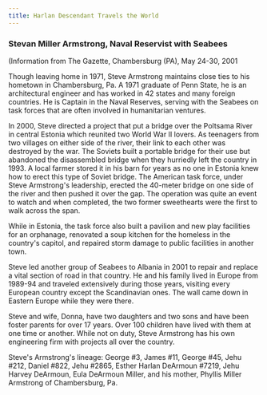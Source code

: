 ```yaml
---
title: Harlan Descendant Travels the World
---
```


### Stevan Miller Armstrong, Naval Reservist with Seabees

(Information from The Gazette, Chambersburg (PA), May 24-30, 2001

Though leaving home in 1971, Steve Armstrong maintains close ties to his hometown in Chambersburg, Pa. A 1971 graduate of Penn State, he is an architectural engineer and has worked in 42 states and many foreign countries. He is Captain in the Naval Reserves, serving with the Seabees on task forces that are often involved in humanitarian ventures.

In 2000, Steve directed a project that put a bridge over the Poltsama River in central Estonia which reunited two World War II lovers. As teenagers from two villages on either side of the river, their link to each other was destroyed by the war. The Soviets built a portable bridge for their use but abandoned the disassembled bridge when they hurriedly left the country in 1993. A local farmer stored it in his barn for years as no one in Estonia knew how to erect this type of Soviet bridge. The American task force, under Steve Armstrong's leadership, erected the 40-meter bridge on one side of the river and then pushed it over the gap. The operation was quite an event to watch and when completed, the two former sweethearts were the first to walk across the span.

While in Estonia, the task force also built a pavilion and new play facilities for an orphanage, renovated a soup kitchen for the homeless in the country's capitol, and repaired storm damage to public facilities in another town.

Steve led another group of Seabees to Albania in 2001 to repair and replace a vital section of road in that country. He and his family lived in Europe from 1989-94 and traveled extensively during those years, visiting every European country except the Scandinavian ones. The wall came down in Eastern Europe while they were there.

Steve and wife, Donna, have two daughters and two sons and have been foster parents for over 17 years. Over 100 children have lived with them at one time or another. While not on duty, Steve Armstrong has his own engineering firm with projects all over the country.

Steve's Armstrong's lineage: George #3, James #11, George #45, Jehu #212, Daniel #822, Jehu #2865, Esther Harlan DeArmoun #7219, Jehu Harvey DeArmoun, Eula DeArmoun Miller, and his mother, Phyllis Miller Armstrong of Chambersburg, Pa.